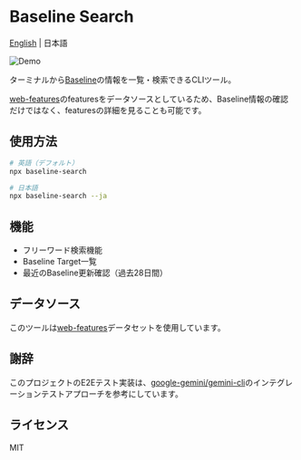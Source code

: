 # Baseline Search
[English](https://github.com/ryohiy/baseline-search/blob/main/README.md) | 日本語

![Demo](https://github.com/ryohiy/baseline-search/blob/main/assets/baseline-search-demo.gif)

ターミナルから[Baseline](https://web.dev/baseline)の情報を一覧・検索できるCLIツール。

[web-features](https://github.com/web-platform-dx/web-features)のfeaturesをデータソースとしているため、Baseline情報の確認だけではなく、featuresの詳細を見ることも可能です。


## 使用方法

```bash
# 英語（デフォルト）
npx baseline-search

# 日本語
npx baseline-search --ja
```

## 機能
- フリーワード検索機能
- Baseline Target一覧
- 最近のBaseline更新確認（過去28日間）

## データソース

このツールは[web-features](https://github.com/web-platform-dx/web-features)データセットを使用しています。

## 謝辞

このプロジェクトのE2Eテスト実装は、[google-gemini/gemini-cli](https://github.com/google-gemini/gemini-cli)のインテグレーションテストアプローチを参考にしています。

## ライセンス

MIT